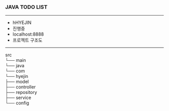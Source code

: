 ### JAVA TODO LIST

------

- hHYEJIN
- 진행중
- localhost:8888
- 프로젝트 구조도

------

src  
└── main  
    └── java  
        └── com  
            └── hyejin  
                ├── model  
                ├── controller  
                ├── repository  
                ├── service  
                └── config  
 

